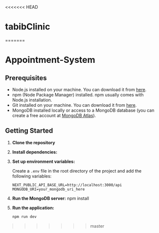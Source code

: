 <<<<<<< HEAD
# tabibClinic
=======
# Appointment-System

## Prerequisites

- Node.js installed on your machine. You can download it from [here](https://nodejs.org/).
- npm (Node Package Manager) installed. npm usually comes with Node.js installation.
- Git installed on your machine. You can download it from [here](https://git-scm.com/).
- MongoDB installed locally or access to a MongoDB database (you can create a free account at [MongoDB Atlas](https://www.mongodb.com/cloud/atlas)).

## Getting Started

1. **Clone the repository**

2. **Install dependencies:**

3. **Set up environment variables:**

    Create a `.env` file in the root directory of the project and add the following variables:
    ```dotenv
    NEXT_PUBLIC_API_BASE_URL=http://localhost:3000/api
    MONGODB_URI=your_mongodb_uri_here
    ```

4. **Run the MongoDB server:**
npm install


5. **Run the application:**
    ```bash
    npm run dev
    ```
>>>>>>> master
